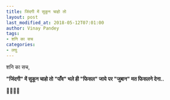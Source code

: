 ```yaml
---
title: जिंदगी में सुकून चाहो तो
layout: post
last_modified_at: 2018-05-12T07:01:00
author: Vinay Pandey
tags:
- शनि का सच
categories:
- लघु
---
```

शनि का सच,

**"जिंदगी" में सुकून चाहो तो** 
**"पाँव" भले ही "फिसल" जाये**
 **पर "जुबान" मत फिसलने देना..**

🙏🌷🌷🙏


